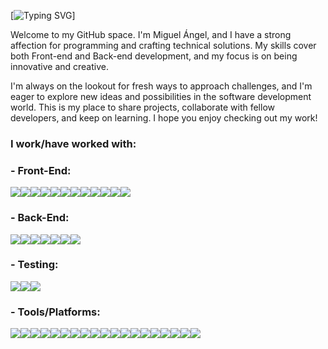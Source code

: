 [![Typing SVG](https://readme-typing-svg.herokuapp.com?font=Fira+Code&weight=600&pause=1000&width=435&lines=Hi+there!+I'm+Sofia;I'm+a+Full-Stack+Developer+)]

Welcome to my GitHub space. I'm Miguel Ángel, and I have a strong affection for programming and crafting technical solutions. My skills cover both Front-end and Back-end development, and my focus is on being innovative and creative.

I'm always on the lookout for fresh ways to approach challenges, and I'm eager to explore new ideas and possibilities in the software development world. This is my place to share projects, collaborate with fellow developers, and keep on learning. I hope you enjoy checking out my work!

### I work/have worked with: 

### - Front-End: 

![](https://camo.githubusercontent.com/49fbb99f92674cc6825349b154b65aaf4064aec465d61e8e1f9fb99da3d922a1/68747470733a2f2f696d672e736869656c64732e696f2f62616467652f68746d6c352d2532334533344632362e7376673f7374796c653d666f722d7468652d6261646765266c6f676f3d68746d6c35266c6f676f436f6c6f723d7768697465)![](https://camo.githubusercontent.com/e6b67b27998fca3bccf4c0ee479fc8f9de09d91f389cccfbe6cb1e29c10cfbd7/68747470733a2f2f696d672e736869656c64732e696f2f62616467652f637373332d2532333135373242362e7376673f7374796c653d666f722d7468652d6261646765266c6f676f3d63737333266c6f676f436f6c6f723d7768697465)![](https://camo.githubusercontent.com/2950baea95e5a982ef6c199e7ac1ce1693136b7ece9f6dc954dc27b1b7307829/68747470733a2f2f696d672e736869656c64732e696f2f62616467652f62656d2d2532334442373039332e7376673f7374796c653d666f722d7468652d6261646765266c6f676f3d62656d266c6f676f436f6c6f723d7768697465)![](https://camo.githubusercontent.com/ee71fcc1aa3d059265517741dffc4161922fd744377e7a5f07c43381d0aa9aac/68747470733a2f2f696d672e736869656c64732e696f2f62616467652f747970657363726970742d2532333030374143432e7376673f7374796c653d666f722d7468652d6261646765266c6f676f3d74797065736372697074266c6f676f436f6c6f723d7768697465)![](https://camo.githubusercontent.com/aeddc848275a1ffce386dc81c04541654ca07b2c43bbb8ad251085c962672aea/68747470733a2f2f696d672e736869656c64732e696f2f62616467652f6a6176617363726970742d2532333332333333302e7376673f7374796c653d666f722d7468652d6261646765266c6f676f3d6a617661736372697074266c6f676f436f6c6f723d253233463744463145)![](https://camo.githubusercontent.com/0461c95b6c3716b16477ee709148006546bf849be66ef1e4fa373d2119dff412/68747470733a2f2f696d672e736869656c64732e696f2f62616467652f616e67756c61722d2532334444303033312e7376673f7374796c653d666f722d7468652d6261646765266c6f676f3d616e67756c6172266c6f676f436f6c6f723d7768697465)![](https://camo.githubusercontent.com/c6d805e64fe5ff8954a609a0ec5d93079fac3d7c11daf766358893438aef4757/68747470733a2f2f696d672e736869656c64732e696f2f62616467652f72786a732d2532334237313738432e7376673f7374796c653d666f722d7468652d6261646765266c6f676f3d726561637469766578266c6f676f436f6c6f723d7768697465)![](https://camo.githubusercontent.com/ab4c3c731a174a63df861f7b118d6c8a6c52040a021a552628db877bd518fe84/68747470733a2f2f696d672e736869656c64732e696f2f62616467652f72656163742d2532333230323332612e7376673f7374796c653d666f722d7468652d6261646765266c6f676f3d7265616374266c6f676f436f6c6f723d253233363144414642)![](https://camo.githubusercontent.com/9a7c7ebbabb2096c0ad0cac6f64bc9fe93f4954a3ae3f51d6f3e076ba462aab1/68747470733a2f2f696d672e736869656c64732e696f2f62616467652f72656475782d2532333539336438382e7376673f7374796c653d666f722d7468652d6261646765266c6f676f3d7265647578266c6f676f436f6c6f723d7768697465)![](https://camo.githubusercontent.com/d003d2bb24254bbbd645940d40f85d7cfcc966e1d8ab863521587225bbae34fb/68747470733a2f2f696d672e736869656c64732e696f2f62616467652f736173732d2532334343363639392e7376673f7374796c653d666f722d7468652d6261646765266c6f676f3d73617373266c6f676f436f6c6f723d7768697465)![](https://camo.githubusercontent.com/4f9d20f3a284d2f6634282f61f82a62e99ee9906537dc9859decfdc9efbb51ec/68747470733a2f2f696d672e736869656c64732e696f2f62616467652f52656163745f526f757465722d4341343234353f7374796c653d666f722d7468652d6261646765266c6f676f3d72656163742d726f75746572266c6f676f436f6c6f723d7768697465)![](https://img.shields.io/badge/Vite-B73BFE?style=for-the-badge&logo=vite&logoColor=FFD62E)

### - Back-End:

![](https://camo.githubusercontent.com/ae088c13b89d4acb2a4e8ebabe1d52af0e2d479db651a469611466edafe4884d/68747470733a2f2f696d672e736869656c64732e696f2f62616467652f6e6f64656a732d2532333333393933332e7376673f7374796c653d666f722d7468652d6261646765266c6f676f3d6e6f64652e6a73266c6f676f436f6c6f723d7768697465)![](https://camo.githubusercontent.com/8286a45a106e1a3c07489f83a38159981d888518a740b59c807ffc1b7b1e2f7b/68747470733a2f2f696d672e736869656c64732e696f2f62616467652f657870726573732e6a732d2532333430346435392e7376673f7374796c653d666f722d7468652d6261646765266c6f676f3d65787072657373266c6f676f436f6c6f723d253233363144414642)![](https://camo.githubusercontent.com/c839570bc71901106b11b8411d9277a6a8356a9431e4a16d6c26db82caab7d62/68747470733a2f2f696d672e736869656c64732e696f2f62616467652f4d6f6e676f44422d2532333465613934622e7376673f7374796c653d666f722d7468652d6261646765266c6f676f3d6d6f6e676f6462266c6f676f436f6c6f723d7768697465)![](https://camo.githubusercontent.com/6645c2c5726e0aa660055e195673c1ae6b013920554adb7ee696d71e522e36e1/68747470733a2f2f696d672e736869656c64732e696f2f62616467652f6d756c7465722d2532333430346435392e7376673f7374796c653d666f722d7468652d6261646765)![](https://camo.githubusercontent.com/d369ba8dbef70cff5f2568eaade0ae937576ec8aa10a3e4910050fbf018cb3f5/68747470733a2f2f696d672e736869656c64732e696f2f62616467652f73686172702d2532333430346435392e7376673f7374796c653d666f722d7468652d6261646765)![](https://camo.githubusercontent.com/262eae1204d1f891e0b5252cbd5c5e456c218c5f9d823ecc23be8af7b00005fb/68747470733a2f2f696d672e736869656c64732e696f2f62616467652f6a736f6e776562746f6b656e2d2532333430346435392e7376673f7374796c653d666f722d7468652d6261646765)![](https://camo.githubusercontent.com/345282ae6e26064635913933a89db2ff554056a5ff9f06cc4f8bc61e601e07af/68747470733a2f2f696d672e736869656c64732e696f2f62616467652f6263727970742d2532333430346435392e7376673f7374796c653d666f722d7468652d6261646765)

### - Testing:

![](https://camo.githubusercontent.com/67bb5e8cb150154f838862c6903530387fadf3fca5a704ec4cf046e25b17de39/68747470733a2f2f696d672e736869656c64732e696f2f62616467652f6a6573742d2532334332313332352e7376673f7374796c653d666f722d7468652d6261646765266c6f676f3d6a657374266c6f676f436f6c6f723d7768697465)![](https://camo.githubusercontent.com/75aae47c314f4e0e3c2729c983bbc8bd0f3e6e2728d71936ab1aa3c0251929bc/68747470733a2f2f696d672e736869656c64732e696f2f62616467652f2d54657374696e674c6962726172792d2532334533333333323f7374796c653d666f722d7468652d6261646765266c6f676f3d74657374696e672d6c696272617279266c6f676f436f6c6f723d7768697465)![](https://camo.githubusercontent.com/7216e06af579b65338016ec6a242569bfc7ee451a169ed1f8384ab49afc9fac7/68747470733a2f2f696d672e736869656c64732e696f2f62616467652f2d4a61736d696e652d2532333841343138323f7374796c653d666f722d7468652d6261646765266c6f676f3d4a61736d696e65266c6f676f436f6c6f723d7768697465)

### - Tools/Platforms: 

![](https://camo.githubusercontent.com/ec0d32e85caf4723d5182a75338c89f85a2c3679aed0c46c9ee9fd1c8dc2a316/68747470733a2f2f696d672e736869656c64732e696f2f62616467652f6769742d2532334630353033332e7376673f7374796c653d666f722d7468652d6261646765266c6f676f3d676974266c6f676f436f6c6f723d7768697465)![](https://camo.githubusercontent.com/f6d50128cb007f85916b7a899da5d94f654dce35a37331c8d28573aef46f4274/68747470733a2f2f696d672e736869656c64732e696f2f62616467652f6769746875622d2532333132313031312e7376673f7374796c653d666f722d7468652d6261646765266c6f676f3d676974687562266c6f676f436f6c6f723d7768697465)![](https://camo.githubusercontent.com/ab0162d43b2780ea6f028275ec59df2cf9f5128b478e379de86926a9c52bf556/68747470733a2f2f696d672e736869656c64732e696f2f62616467652f676974687562616374696f6e732d2532333236373145352e7376673f7374796c653d666f722d7468652d6261646765266c6f676f3d676974687562616374696f6e73266c6f676f436f6c6f723d7768697465)![](https://camo.githubusercontent.com/e31f6b347436668d10a0471f2061be2db63c3440554f7fdd84b05f3581cfe3fc/68747470733a2f2f696d672e736869656c64732e696f2f62616467652f63642d2d63692d2532333032353639422e7376673f7374796c653d666f722d7468652d6261646765266c6f676f3d6769746c6162266c6f676f436f6c6f723d7768697465)![](https://camo.githubusercontent.com/b47580b7e8e0b4ce9bb718070140318f72d316a0c88e0dd53a5ac4b0bdfc755e/68747470733a2f2f696d672e736869656c64732e696f2f62616467652f4e504d2d2532333030303030302e7376673f7374796c653d666f722d7468652d6261646765266c6f676f3d6e706d266c6f676f436f6c6f723d7768697465)![](https://camo.githubusercontent.com/dfb4109b571fbeb03ce2fe6eefb9eb9a3ca63e618e57002cc4b17d784baea807/68747470733a2f2f696d672e736869656c64732e696f2f62616467652f6e65746c6966792d2532333030303030302e7376673f7374796c653d666f722d7468652d6261646765266c6f676f3d6e65746c696679266c6f676f436f6c6f723d23303043374237)![](https://camo.githubusercontent.com/22547aa007860433c23771dfd59d184297d9433adcf3082be8515a28a16cd875/68747470733a2f2f696d672e736869656c64732e696f2f62616467652f76657263656c2d2532333030303030302e7376673f7374796c653d666f722d7468652d6261646765266c6f676f3d76657263656c266c6f676f436f6c6f723d7768697465)![](https://camo.githubusercontent.com/12f99969bfd98dd3c28625efb60232d5cbad3bc130063851ec04b4270369c633/68747470733a2f2f696d672e736869656c64732e696f2f62616467652f536f636b65742e696f2d626c61636b3f7374796c653d666f722d7468652d6261646765266c6f676f3d736f636b65742e696f266261646765436f6c6f723d303130313031)![](https://camo.githubusercontent.com/1b88f9e1099306705cfd7b2d5036ffe0788d917d2bf5c9b2aa0abb655cd50713/68747470733a2f2f696d672e736869656c64732e696f2f62616467652f7673636f64652d2532333030374143432e7376673f7374796c653d666f722d7468652d6261646765266c6f676f3d76697375616c2d73747564696f2d636f6465266c6f676f436f6c6f723d7768697465)![](https://camo.githubusercontent.com/ea86870d8b3f2f306d5fa1d249a0b9ef48305aed79a02f7f986b752eebcc09a5/68747470733a2f2f696d672e736869656c64732e696f2f62616467652f65736c696e742d2532333442333243332e7376673f7374796c653d666f722d7468652d6261646765266c6f676f3d65736c696e74266c6f676f436f6c6f723d7768697465)![](https://camo.githubusercontent.com/6edc974b75e88ac884c5975324b96b2e9756f6acdfe570a0140e081a56ab617e/68747470733a2f2f696d672e736869656c64732e696f2f62616467652f70726574746965722d2532334637423933452e7376673f7374796c653d666f722d7468652d6261646765266c6f676f3d7072657474696572266c6f676f436f6c6f723d7768697465)![](https://camo.githubusercontent.com/05411ba0e365bccd65650752327f5328da55d52827a7f81d72ea02e369fdfff8/68747470733a2f2f696d672e736869656c64732e696f2f62616467652f6d6f6e676f6f73652d2532333430346435392e7376673f7374796c653d666f722d7468652d6261646765)![](https://camo.githubusercontent.com/82ac057f2b82effd10f7f137167dccce426f6c5ac685a331e896f28cf9483a20/68747470733a2f2f696d672e736869656c64732e696f2f62616467652f6c69676874686f7573652d2532334637423933452e7376673f7374796c653d666f722d7468652d6261646765266c6f676f3d6c69676874686f757365266c6f676f436f6c6f723d7768697465)![](https://camo.githubusercontent.com/bf0c93e36af1f7a8aa1871d60c98bec664feafecf3233b6c1bacf87f24829f39/68747470733a2f2f696d672e736869656c64732e696f2f62616467652f706f73746d616e2d2532334646364333372e7376673f7374796c653d666f722d7468652d6261646765266c6f676f3d706f73746d616e266c6f676f436f6c6f723d7768697465)![](https://camo.githubusercontent.com/1291754a3794474adb86b90e6b55ae9599a76b52425159590ec6b4bc51c5870a/68747470733a2f2f696d672e736869656c64732e696f2f62616467652f72656e6465722d2532333030303030302e7376673f7374796c653d666f722d7468652d6261646765266c6f676f3d72656e646572266c6f676f436f6c6f723d7768697465)![](https://camo.githubusercontent.com/9a8ccd8ae319ddac9934db226e7834d7e1c61a31076e7d7c04ecb5bf352967aa/68747470733a2f2f696d672e736869656c64732e696f2f62616467652f6669676d612d2532334632344531452e7376673f7374796c653d666f722d7468652d6261646765266c6f676f3d6669676d61266c6f676f436f6c6f723d7768697465)![](https://camo.githubusercontent.com/2a3cdfca8e9ce9bce0aa243aabbb2a8c9b836065d973948b83581fafc33f7f2b/68747470733a2f2f696d672e736869656c64732e696f2f62616467652f5472656c6c6f2d2532333032364141372e7376673f7374796c653d666f722d7468652d6261646765266c6f676f3d5472656c6c6f266c6f676f436f6c6f723d7768697465)![](https://img.shields.io/badge/Swagger-85EA2D?style=for-the-badge&logo=Swagger&logoColor=white)![](https://img.shields.io/badge/Docker-2CA5E0?style=for-the-badge&logo=docker&logoColor=white)
